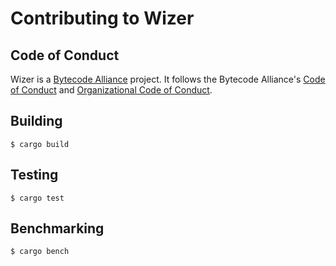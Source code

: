 # Contributing to Wizer

## Code of Conduct

Wizer is a [Bytecode Alliance] project. It follows the Bytecode Alliance's [Code
of Conduct] and [Organizational Code of Conduct].

[Bytecode Alliance]: https://bytecodealliance.org/
[Code of Conduct]: CODE_OF_CONDUCT.md
[Organizational Code of Conduct]: ORG_CODE_OF_CONDUCT.md

## Building

```
$ cargo build
```

## Testing

```
$ cargo test
```

## Benchmarking

```
$ cargo bench
```
